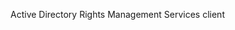 <Token xmlns:xlink="http://www.w3.org/1999/xlink">Active Directory Rights Management Services client</Token>
